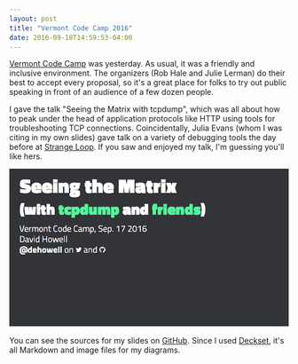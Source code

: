 ```yaml
---
layout: post
title: "Vermont Code Camp 2016"
date: 2016-09-18T14:59:53-04:00
---
```


[Vermont Code Camp][1] was yesterday. As usual, it was a friendly and inclusive environment. The organizers (Rob Hale and Julie Lerman) do their best to accept every proposal, so it's a great place for folks to try out public speaking in front of an audience of a few dozen people.

I gave the talk "Seeing the Matrix with tcpdump", which was all about how to peak under the head of application protocols like HTTP using tools for troubleshooting TCP connections. Coincidentally, Julia Evans (whom I was citing in my own slides) gave talk on a variety of debugging tools the day before at [Strange Loop][4]. If you saw and enjoyed my talk, I'm guessing you'll like hers.

![](vtcodecamp2016.png)

You can see the sources for my slides on [GitHub][2]. Since I used [Deckset][3], it's all Markdown and image files for my diagrams.

[1]: http://vtcodecamp.org
[2]: https://github.com/dehowell/tcpdump-vtcodecamp2016
[3]: http://www.decksetapp.com
[4]: http://jvns.ca/blog/2016/09/17/strange-loop-talk/
